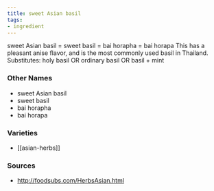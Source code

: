 ```yaml
---
title: sweet Asian basil
tags:
- ingredient
---
```

sweet Asian basil = sweet basil = bai horapha = bai horapa This has a pleasant anise flavor, and is the most commonly used basil in Thailand. Substitutes: holy basil OR ordinary basil OR basil + mint

### Other Names

* sweet Asian basil
* sweet basil
* bai horapha
* bai horapa

### Varieties

* [[asian-herbs]]

### Sources
* http://foodsubs.com/HerbsAsian.html
